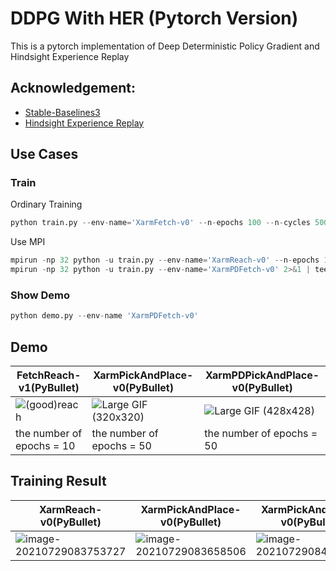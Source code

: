 # DDPG With HER  (Pytorch Version)

This is a pytorch implementation of Deep Deterministic Policy Gradient and Hindsight Experience Replay

## Acknowledgement:

* [Stable-Baselines3](https://github.com/DLR-RM/stable-baselines3)
* [Hindsight Experience Replay](https://github.com/TianhongDai/hindsight-experience-replay)

## Use Cases

### Train

Ordinary Training

```python
python train.py --env-name='XarmFetch-v0' --n-epochs 100 --n-cycles 500
```

Use MPI

```python
mpirun -np 32 python -u train.py --env-name='XarmReach-v0' --n-epochs 10
mpirun -np 32 python -u train.py --env-name='XarmPDFetch-v0' 2>&1 | tee pick.log
```

### Show Demo

```python
python demo.py --env-name 'XarmPDFetch-v0'
```

## Demo

| FetchReach-v1(PyBullet)                | XarmPickAndPlace-v0(PyBullet)                                | XarmPDPickAndPlace-v0(PyBullet)                              |
| -------------------------------------- | ------------------------------------------------------------ | ------------------------------------------------------------ |
| ![(good)reach](../pic/(good)reach.gif) | ![Large GIF (320x320)](https://tva1.sinaimg.cn/large/008i3skNgy1gsxjlnnjudg308w08wu0x.gif) | ![Large GIF (428x428)](https://tva1.sinaimg.cn/large/008i3skNgy1gsxim2p5ltg30bw0bwb2l.gif) |
| the number of epochs = 10              | the number of epochs = 50                                    | the number of epochs = 50                                    |

## Training Result

| XarmReach-v0(PyBullet)                                       | XarmPickAndPlace-v0(PyBullet)                                | XarmPickAndPlace-v0(PyBullet)                                |
| ------------------------------------------------------------ | ------------------------------------------------------------ | ------------------------------------------------------------ |
| ![image-20210729083753727](https://tva1.sinaimg.cn/large/008i3skNgy1gsxiuqp1nvj30d907smx4.jpg) | ![image-20210729083658506](https://tva1.sinaimg.cn/large/008i3skNgy1gsxitsp03lj30db07umxc.jpg) | ![image-20210729084952181](https://tva1.sinaimg.cn/large/008i3skNgy1gsxj77ii08j30ep092jrn.jpg) |

